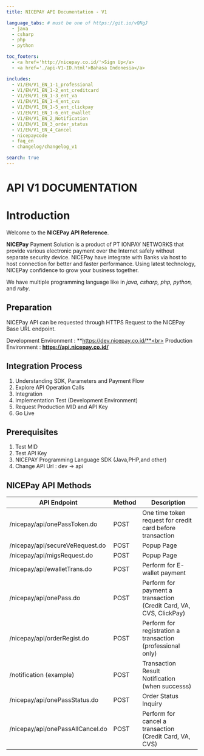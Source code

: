 ```yaml
---
title: NICEPAY API Documentation - V1

language_tabs: # must be one of https://git.io/vQNgJ
  - java
  - csharp
  - php
  - python

toc_footers:
  - <a href='http://nicepay.co.id/'>Sign Up</a>
  - <a href='./api-V1-ID.html'>Bahasa Indonesia</a>

includes:
  - V1/EN/V1_EN_1-1_professional
  - V1/EN/V1_EN_1-2_ent_creditcard
  - V1/EN/V1_EN_1-3_ent_va
  - V1/EN/V1_EN_1-4_ent_cvs
  - V1/EN/V1_EN_1-5_ent_clickpay
  - V1/EN/V1_EN_1-6_ent_ewallet
  - V1/EN/V1_EN_2_Notification
  - V1/EN/V1_EN_3_order_status
  - V1/EN/V1_EN_4_Cancel
  - nicepaycode
  - faq_en
  - changelog/changelog_v1

search: true
---
```

# API V1 DOCUMENTATION

# Introduction

Welcome to the **NICEPay API Reference**.

**NICEPay** Payment Solution is a product of PT IONPAY NETWORKS that provide various electronic payment over the Internet safely without separate security device. NICEPay have integrate with Banks via host to host connection for better and faster performance. Using latest technology, NICEPay confidence to grow your business together.

We have multiple programming language like in *java, csharp, php, python,* and *ruby*.

## Preparation

NICEPay API can be requested through HTTPS Request to the NICEPay Base URL endpoint.

Development Environment : **https://dev.nicepay.co.id/**<br>
Production Environment : **https://api.nicepay.co.id/**


## Integration Process
<ol type="1">
  <li>Understanding SDK, Parameters and Payment Flow
  <li>Explore API Operation Calls
  <li>Integration
  <li>Implementation Test (Development Environment)
  <li>Request Production MID and API Key
  <li>Go Live
</ol>

## Prerequisites
<ol type="1">
  <li>Test MID
  <li>Test API Key
  <li>NICEPAY Programming Language SDK (Java,PHP,and other)
  <li>Change API Url : dev -> api
</ol>

## NICEPay API Methods

API Endpoint | Method | Description
------------ | ------------| ------------------------
/nicepay/api/onePassToken.do | POST | One time token request for credit card before transaction
/nicepay/api/secureVeRequest.do| POST | Popup Page
/nicepay/api/migsRequest.do | POST | Popup Page
/nicepay/api/ewalletTrans.do | POST | Perform for E-wallet payment
/nicepay/api/onePass.do | POST | Perform for payment a transaction (Credit Card, VA, CVS, ClickPay)
/nicepay/api/orderRegist.do | POST | Perform for registration a transaction (professional only)
/notification (example) | POST | Transaction Result Notification (when successs)
/nicepay/api/onePassStatus.do | POST | Order Status Inquiry
/nicepay/api/onePassAllCancel.do | POST | Perform for cancel a transaction (Credit Card, VA, CVS)
